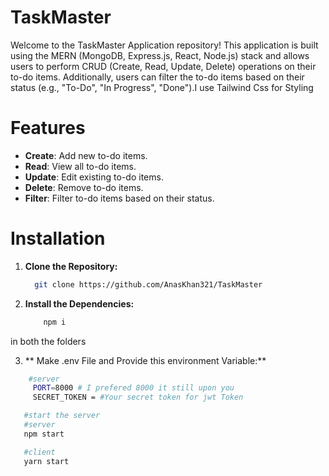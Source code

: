 # TaskMaster 

Welcome to the TaskMaster Application repository! This application is built using the MERN (MongoDB, Express.js, React, Node.js)  stack and allows users to perform CRUD (Create, Read, Update, Delete) operations on their to-do items.
Additionally, users can filter the to-do items based on their status (e.g., "To-Do", "In Progress", "Done").I use Tailwind Css for Styling

# Features

- **Create**: Add new to-do items.
- **Read**: View all to-do items.
- **Update**: Edit existing to-do items.
- **Delete**: Remove to-do items.
- **Filter**: Filter to-do items based on their status.

# Installation 

1. **Clone the Repository:**
   ```bash
     git clone https://github.com/AnasKhan321/TaskMaster

2. **Install the Dependencies:**
    ```bash
        npm i

  in both the folders 




  3. ** Make .env File and Provide this environment Variable:**
   ```bash
       #server
        PORT=8000 # I prefered 8000 it still upon you 
        SECRET_TOKEN = #Your secret token for jwt Token

      #start the server
      #server
      npm start

      #client
      yarn start
  
